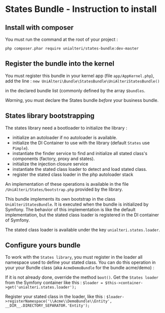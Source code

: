 States Bundle - Instruction to install
======================================

Install with composer
---------------------
You must run the command at the root of your project :

`php composer.phar require unialteri/states-bundle:dev-master`

Register the bundle into the kernel
-----------------------------------
You must register this bundle in your kernel app (file `app/AppKernel.php`), add the line :
`new UniAlteri\Bundle\StatesBundle\UniAlteriStatesBundle()`

in the declared bundle list (commonly defined by the array `$bundles`.

*Warning*, you must declare the States bundle *before* your business bundle.

States library bootstrapping
---------------------------

The states library need a bootloader to initialize the library :

*   initialize an autoloader if no autoloader is available.
*   initialize the DI Container to use with the library (default `States` use `Pimple`).
*   instantiate the finder service to find and initialize all stated class's components (factory, proxy and states).
*   initialize the injection closure service
*   instantiate the stated class loader to detect and load stated class.
*   register the stated class loader in the php autoloader stack

An implementation of these operations is available in the file `/UniAlteri/States/bootstrap.php` provided by the library.

This bundle implements its own bootstrap in the class `UniAlteriStatesBundle`. It is executed when the bundle is
 initialized by Symfony. The behavior of this implementation is like the default implementation, but the stated class
 loader is registered in the DI container of Symfony.

The stated class loader is available under the key `unialteri.states.loader`.

Configure yours bundle
----------------------

To work with the `States library`, you must register in the loader all namespace used to define your stated class.
You can do this operation in your your Bundle class (aka `AcmeDemoBundle` for the bundle acme/demo) :

If it is not already done, override the method `boot()`. Get the `States loader` from the Symfony container like this :
`$loader = $this->container->get('unialteri.states.loader');`

Register your stated class in the loader, like this :
`$loader->registerNamespace('\\Acme\\DemoBundle\\Entity', __DIR__.DIRECTORY_SEPARATOR.'Entity');`